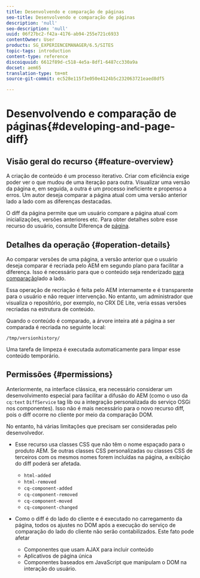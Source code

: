 ```yaml
---
title: Desenvolvendo e comparação de páginas
seo-title: Desenvolvendo e comparação de páginas
description: 'null'
seo-description: 'null'
uuid: 06f27bc2-f42a-4176-ab94-255e721c6933
contentOwner: User
products: SG_EXPERIENCEMANAGER/6.5/SITES
topic-tags: introduction
content-type: reference
discoiquuid: 6612f89d-c518-4e5a-8df1-6487cc330a9a
docset: aem65
translation-type: tm+mt
source-git-commit: ec528e115f3e050e4124b5c232063721eaed8df5

---
```



# Desenvolvendo e comparação de páginas{#developing-and-page-diff}

## Visão geral do recurso {#feature-overview}

A criação de conteúdo é um processo iterativo. Criar com eficiência exige poder ver o que mudou de uma iteração para outra. Visualizar uma versão da página e, em seguida, a outra é um processo ineficiente e propenso a erros. Um autor deseja comparar a página atual com uma versão anterior lado a lado com as diferenças destacadas.

O diff da página permite que um usuário compare a página atual com inicializações, versões anteriores etc. Para obter detalhes sobre esse recurso do usuário, consulte Diferença de [página](/help/sites-authoring/page-diff.md).

## Detalhes da operação {#operation-details}

Ao comparar versões de uma página, a versão anterior que o usuário deseja comparar é recriada pelo AEM em segundo plano para facilitar a diferença. Isso é necessário para que o conteúdo seja renderizado [para comparação](/help/sites-developing/pagediff.md#operation-details)lado a lado.

Essa operação de recriação é feita pelo AEM internamente e é transparente para o usuário e não requer intervenção. No entanto, um administrador que visualiza o repositório, por exemplo, no CRX DE Lite, veria essas versões recriadas na estrutura de conteúdo.

Quando o conteúdo é comparado, a árvore inteira até a página a ser comparada é recriada no seguinte local:

`/tmp/versionhistory/`

Uma tarefa de limpeza é executada automaticamente para limpar esse conteúdo temporário.

## Permissões {#permissions}

Anteriormente, na interface clássica, era necessário considerar um desenvolvimento especial para facilitar a difusão do AEM (como o uso da `cq:text` `DiffService` tag lib ou a integração personalizada do serviço OSGi nos componentes). Isso não é mais necessário para o novo recurso diff, pois o diff ocorre no cliente por meio da comparação DOM.

No entanto, há várias limitações que precisam ser consideradas pelo desenvolvedor.

* Esse recurso usa classes CSS que não têm o nome espaçado para o produto AEM. Se outras classes CSS personalizadas ou classes CSS de terceiros com os mesmos nomes forem incluídas na página, a exibição do diff poderá ser afetada.

   * `html-added`
   * `html-removed`
   * `cq-component-added`
   * `cq-component-removed`
   * `cq-component-moved`
   * `cq-component-changed`

* Como o diff é do lado do cliente e é executado no carregamento da página, todos os ajustes no DOM após a execução do serviço de comparação do lado do cliente não serão contabilizados. Este fato pode afetar

   * Componentes que usam AJAX para incluir conteúdo
   * Aplicativos de página única
   * Componentes baseados em JavaScript que manipulam o DOM na interação do usuário.
